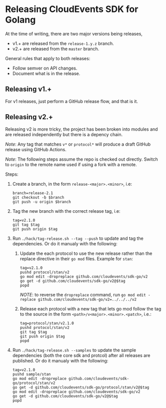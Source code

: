 # Releasing CloudEvents SDK for Golang

At the time of writing, there are two major versions being releases,

- v1.+ are released from the `release-1.y.z` branch.
- v2.+ are released from the `master` branch.

General rules that apply to both releases:

- Follow semver on API changes.
- Document what is in the release.

## Releasing v1.+

For v1 releases, just perform a GitHub release flow, and that is it.

## Releasing v2.+

Releasing v2 is more tricky, the project has been broken into modules and are
released independently but there is a depency chain.

_Note_: Any tag that matches `v*` or `protocol*` will produce a draft GitHub
release using GitHub Actions.

_Note_: The following steps assume the repo is checked out directly. Switch to
`origin` to the remote name used if using a fork with a remote.

Steps:

1. Create a branch, in the form `release-<major>.<minor>`, i.e:

   ```shell
   branch=release-2.1
   git checkout -b $branch
   git push -u origin $branch
   ```

1. Tag the new branch with the correct release tag, i.e:

   ```shell
   tag=v2.1.0
   git tag $tag
   git push origin $tag
   ```

1. Run `./hack/tag-release.sh --tag --push` to update and tag the dependencies.
   Or do it manualy with the following:

   1. Update the each protocol to use the new release rather than the replace
      directive in their `go mod` files. Example for `stan`:

      ```shell
      tag=v2.1.0
      pushd protocol/stan/v2
      go mod edit -dropreplace github.com/cloudevents/sdk-go/v2
      go get -d github.com/cloudevents/sdk-go/v2@$tag
      popd
      ```

      _NOTE_: to reverse the `dropreplace` command, run
      `go mod edit -replace github.com/cloudevents/sdk-go/v2=../../../v2`

   1. Release each protocol with a new tag that lets go mod follow the tag to
      the source in the form `<path>/v<major>.<minor>.<patch>`, i.e.:

      ```shell
      tag=protocol/stan/v2.1.0
      pushd protocol/stan/v2
      git tag $tag
      git push origin $tag
      popd
      ```

1. Run `./hack/tag-release.sh --samples` to update the sample dependencies (both
   the core sdk and protcol) after all releases are published. Or do it manualy
   with the following:

   ```shell
   tag=v2.1.0
   pushd sample/stan
   go mod edit -dropreplace github.com/cloudevents/sdk-go/protocol/stan/v2
   go get -d github.com/cloudevents/sdk-go/protocol/stan/v2@$tag
   go mod edit -dropreplace github.com/cloudevents/sdk-go/v2
   go get -d github.com/cloudevents/sdk-go/v2@$tag
   popd
   ```
